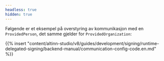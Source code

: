```yaml
---
headless: true
hidden: true
---
```


Følgende er et eksempel på overstyring av kommunikasjon med en `ProvidedPerson`, det samme gjelder for `ProvidedOrganization`:

{{% insert "content/altinn-studio/v8/guides/development/signing/runtime-delegated-signing/backend-manual/communication-config-code.en.md" %}}